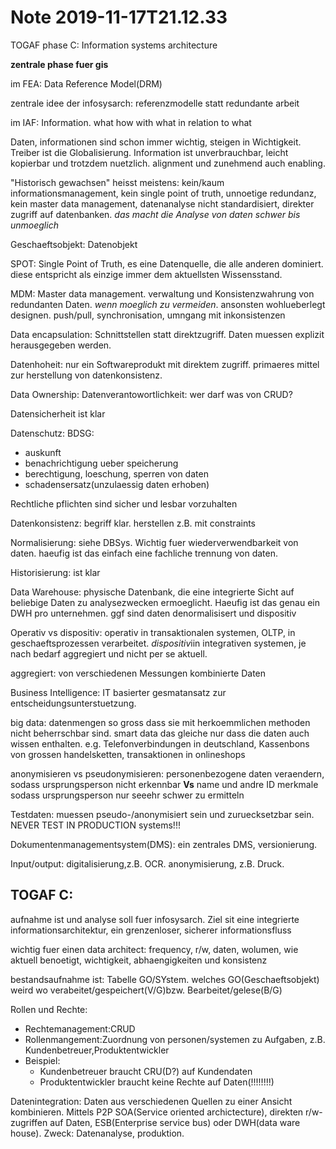Note 2019-11-17T21.12.33
========================

TOGAF phase C: Information systems architecture

**zentrale phase fuer gis**

im FEA: Data Reference Model(DRM)


zentrale idee der infosysarch: referenzmodelle statt redundante arbeit

im IAF: Information. what how with what in relation to what

Daten, informationen sind schon immer wichtig, steigen in Wichtigkeit. Treiber ist die Globalisierung. Information ist unverbrauchbar, leicht kopierbar und trotzdem nuetzlich. alignment und zunehmend auch enabling.

"Historisch gewachsen" heisst meistens: kein/kaum informationsmanagement, kein single point of truth, unnoetige redundanz, kein master data management, datenanalyse nicht standardisiert, direkter zugriff auf datenbanken. *das macht die Analyse von daten schwer bis unmoeglich*

Geschaeftsobjekt: Datenobjekt


SPOT: Single Point of Truth, es eine Datenquelle, die alle anderen dominiert. diese entspricht als einzige immer dem aktuellsten Wissensstand.

MDM: Master data management. verwaltung und Konsistenzwahrung von redundanten Daten. *wenn moeglich zu vermeiden*. ansonsten wohlueberlegt designen. push/pull, synchronisation, umngang mit inkonsistenzen

Data encapsulation: Schnittstellen statt direktzugriff. Daten muessen explizit herausgegeben werden.

Datenhoheit: nur ein Softwareprodukt mit direktem zugriff. primaeres mittel zur herstellung von datenkonsistenz.

Data Ownership: Datenverantowortlichkeit: wer darf was von CRUD?

Datensicherheit ist klar

Datenschutz: BDSG:
* auskunft
* benachrichtigung ueber speicherung
* berechtigung, loeschung, sperren von daten
* schadensersatz(unzulaessig daten erhoben)

Rechtliche pflichten sind sicher und lesbar vorzuhalten

Datenkonsistenz: begriff klar. herstellen z.B. mit constraints

Normalisierung: siehe DBSys. Wichtig fuer wiederverwendbarkeit von daten. haeufig ist das einfach eine fachliche trennung von daten.

Historisierung: ist klar

Data Warehouse: physische Datenbank, die eine integrierte Sicht auf beliebige Daten zu analysezwecken ermoeglicht. Haeufig ist das genau ein DWH pro unternehmen. ggf sind daten denormalisisert und dispositiv

Operativ vs dispositiv: operativ in transaktionalen systemen, OLTP, in geschaeftsprozessen verarbeitet. *dispositiv*iin integrativen systemen, je nach bedarf aggregiert und nicht per se aktuell.

aggregiert: von verschiedenen Messungen kombinierte Daten

Business Intelligence: IT basierter gesmatansatz zur entscheidungsunterstuetzung. 

big data: datenmengen so gross dass sie mit herkoemmlichen methoden nicht beherrschbar sind. smart data das gleiche nur dass die daten auch wissen enthalten. e.g. Telefonverbindungen in deutschland, Kassenbons von grossen handelsketten, transaktionen in onlineshops

anonymisieren vs pseudonymisieren: personenbezogene daten veraendern, sodass ursprungsperson nicht erkennbar **Vs** name und andre ID merkmale sodass ursprungsperson nur seeehr schwer zu ermitteln

Testdaten: muessen pseudo-/anonymisiert sein und zuruecksetzbar sein. NEVER TEST IN PRODUCTION systems!!!

Dokumentenmanagementsystem(DMS): ein zentrales DMS, versionierung.

Input/output: digitalisierung,z.B. OCR. anonymisierung, z.B. Druck.



## TOGAF C:

aufnahme ist und analyse soll fuer infosysarch. Ziel sit eine integrierte informationsarchitektur, ein grenzenloser, sicherer informationsfluss

wichtig fuer einen data architect: frequency, r/w, daten, wolumen, wie aktuell benoetigt, wichtigkeit, abhaengigkeiten und konsistenz

bestandsaufnahme ist: Tabelle GO/SYstem. welches GO(Geschaeftsobjekt) weird wo verabeitet/gespeichert(V/G)bzw. Bearbeitet/gelese(B/G)

Rollen und Rechte:

* Rechtemanagement:CRUD
* Rollenmangement:Zuordnung von personen/systemen zu Aufgaben, z.B. Kundenbetreuer,Produktentwickler
* Beispiel:
	* Kundenbetreuer braucht CRU(D?) auf Kundendaten
	* Produktentwickler braucht keine Rechte auf Daten(!!!!!!!!)

Datenintegration: Daten aus verschiedenen Quellen zu einer Ansicht kombinieren.
 Mittels P2P SOA(Service oriented archictecture), direkten r/w-zugriffen auf Daten, ESB(Enterprise service bus) oder DWH(data ware house). Zweck: Datenanalyse, produktion.




